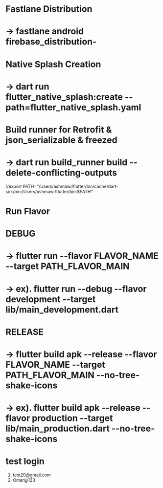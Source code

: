 # Fastlane Distribution
# -> fastlane android firebase_distribution-

# Native Splash Creation
# -> dart run flutter_native_splash:create --path=flutter_native_splash.yaml

# Build runner for Retrofit & json_serializable & freezed
# -> dart run build_runner build --delete-conflicting-outputs
//export PATH="/Users/ashmawi/flutter/bin/cache/dart-sdk/bin:/Users/ashmawi/flutter/bin:$PATH"


# Run Flavor
# DEBUG
# -> flutter run --flavor FLAVOR_NAME --target PATH_FLAVOR_MAIN
# -> ex). flutter run --debug --flavor development --target lib/main_development.dart
# RELEASE
# -> flutter build apk --release --flavor FLAVOR_NAME --target PATH_FLAVOR_MAIN --no-tree-shake-icons
# -> ex). flutter build apk --release --flavor production --target lib/main_production.dart --no-tree-shake-icons


# test login
1) test20@gmail.com
2) Omar@123